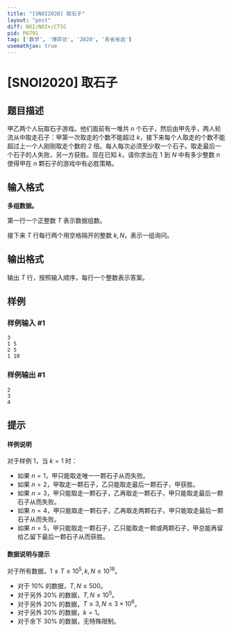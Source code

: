 ```yaml
---
title: "[SNOI2020] 取石子"
layout: "post"
diff: NOI/NOI+/CTSC
pid: P6791
tag: ['数学', '博弈论', '2020', '各省省选']
usemathjax: true
---
```


# [SNOI2020] 取石子
## 题目描述

甲乙两个人玩取石子游戏。他们面前有一堆共 $n$ 个石子，然后由甲先手，两人轮流从中取走石子：甲第一次取走的个数不能超过 $k$，接下来每个人取走的个数不能超过上一个人刚刚取走个数的 $2$ 倍。每人每次必须至少取一个石子。取走最后一个石子的人失败，另一方获胜。现在已知 $k$，请你求出在 $1$ 到 $N$ 中有多少整数 $n$ 使得甲在 $n$ 颗石子的游戏中有必胜策略。
## 输入格式

**多组数据。**

第一行一个正整数 $T$ 表示数据组数。

接下来 $T$ 行每行两个用空格隔开的整数 $k,N$，表示一组询问。
## 输出格式

输出 $T$ 行，按照输入顺序，每行一个整数表示答案。
## 样例

### 样例输入 #1
```
3
1 5
2 5
1 10
```
### 样例输出 #1
```
2
3
4
```
## 提示

#### 样例说明

对于样例 $1$，当 $k=1$ 时：

- 如果 $n=1$，甲只能取走唯一一颗石子从而失败。
- 如果 $n=2$，甲取走一颗石子，乙只能取走最后一颗石子，甲获胜。
- 如果 $n=3$，甲只能取走一颗石子，乙再取走一颗石子，甲只能取走最后一颗石子从而失败。
- 如果 $n=4$，甲只能取走一颗石子，乙再取走两颗石子，甲只能取走最后一颗石子从而失败。
- 如果 $n=5$，甲只能取走一颗石子，乙只能取走一颗或两颗石子，甲总能再留给乙留下最后一颗石子从而获胜。

#### 数据说明与提示

对于所有数据，$1 \le T \le 10^5,k,N \le 10^{18}$。

- 对于 $10\%$ 的数据，$T,N \le 500$。
- 对于另外 $20\%$ 的数据，$T,N \le 10^5$。
- 对于另外 $20\%$ 的数据，$T \le 3,N \le 3 \times 10^6$。
- 对于另外 $20\%$ 的数据，$k=1$。
- 对于余下 $30\%$ 的数据，无特殊限制。
